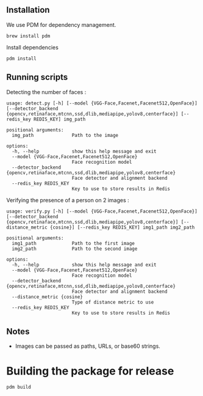 ## Installation

We use PDM for dependency management.

```
brew install pdm
```

Install dependencies

```
pdm install
```

## Running scripts

Detecting the number of faces :

```
usage: detect.py [-h] [--model {VGG-Face,Facenet,Facenet512,OpenFace}] [--detector_backend {opencv,retinaface,mtcnn,ssd,dlib,mediapipe,yolov8,centerface}] [--redis_key REDIS_KEY] img_path

positional arguments:
  img_path              Path to the image

options:
  -h, --help            show this help message and exit
  --model {VGG-Face,Facenet,Facenet512,OpenFace}
                        Face recognition model
  --detector_backend {opencv,retinaface,mtcnn,ssd,dlib,mediapipe,yolov8,centerface}
                        Face detector and alignment backend
  --redis_key REDIS_KEY
                        Key to use to store results in Redis
```

Verifying the presence of a person on 2 images :

```
usage: verify.py [-h] [--model {VGG-Face,Facenet,Facenet512,OpenFace}] [--detector_backend {opencv,retinaface,mtcnn,ssd,dlib,mediapipe,yolov8,centerface}] [--distance_metric {cosine}] [--redis_key REDIS_KEY] img1_path img2_path

positional arguments:
  img1_path             Path to the first image
  img2_path             Path to the second image

options:
  -h, --help            show this help message and exit
  --model {VGG-Face,Facenet,Facenet512,OpenFace}
                        Face recognition model
  --detector_backend {opencv,retinaface,mtcnn,ssd,dlib,mediapipe,yolov8,centerface}
                        Face detector and alignment backend
  --distance_metric {cosine}
                        Type of distance metric to use
  --redis_key REDIS_KEY
                        Key to use to store results in Redis
```

## Notes

- Images can be passed as paths, URLs, or base60 strings.

# Building the package for release

```
pdm build
```
